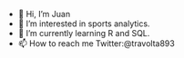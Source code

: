 - 👋 Hi, I’m Juan
- 👀 I’m interested in sports analytics. 
- 🌱 I’m currently learning R and SQL.
- 📫 How to reach me Twitter:@travolta893 

<!---
JuanTorresSoto/JuanTorresSoto is a ✨ special ✨ repository because its `README.md` (this file) appears on your GitHub profile.
You can click the Preview link to take a look at your changes.
--->
